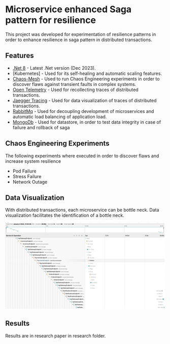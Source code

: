 # Microservice enhanced Saga pattern for resilience

This project was developed for experimentation of resilience patterns in order to enhance resilience in saga pattern in distributed transactions.

## Features

- [.Net 8] - Latest .Net version (Dec 2023).
- [Kubernetes] - Used for its self-healing and automatic scaling features.
- [Chaos-Mesh] - Used to run Chaos Engineering experiments in order to discover flaws against transient faults in complex systems.
- [Open Telemetry] - Used for recollecting traces of distributed transactions.
- [Jaegger Tracing] - Used for data visualization of traces of distributed transactions.
- [RabbitMq] - Used for decoupling development of microservices and automatic load balancing of application load.
- [MongoDb] - Used for datastore, in order to test data integrity in case of failure and rollback of saga

## Chaos Engineering Experiments

The following experiments where executed in order to discover flaws and increase system resilience

- Pod Failure
- Stress Failure
- Network Outage

## Data Visualization

With distributed transactions, each microservice can be bottle neck. Data visualization facilitates the identification of a bottle neck.

![alt text](1.png "Data Visualization")

## Results

Results are in research paper in research folder.

[//]: # "These are reference links used in the body of this note and get stripped out when the markdown processor does its job. There is no need to format nicely because it shouldn't be seen. Thanks SO - http://stackoverflow.com/questions/4823468/store-comments-in-markdown-syntax"
[.Net 8]: https://dotnet.microsoft.com/en-us/download/dotnet/8.0
[Chaos-Mesh]: https://chaos-mesh.org/docs/
[Open Telemetry]: https://opentelemetry.io/docs/
[Jaegger Tracing]: https://www.jaegertracing.io/docs/1.53/features/
[RabbitMq]: https://www.rabbitmq.com/tutorials/tutorial-two-python.html
[Kuberentes]: https://kubernetes.io/
[MongoDb]: https://www.mongodb.com/
